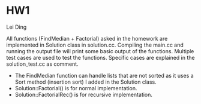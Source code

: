 # HW1

Lei Ding

All functions (FindMedian + Factorial) asked in the homework are implemented in Solution class in solution.cc.
Compiling the main.cc and running the output file will print some basic output of the functions.
Multiple test cases are used to test the functions. Specific cases are explained in the solution_test.cc as comment.

* The FindMedian function can handle lists that are not sorted as it uses a Sort method (insertion sort) I added in the Solution class.
* Solution::Factorial() is for normal implementation.
* Solution::FactorialRec() is for recursive implementation. 